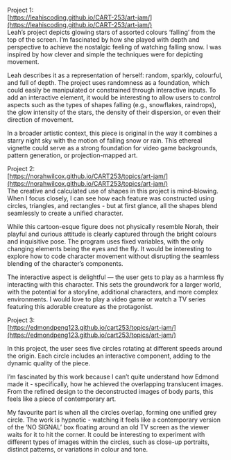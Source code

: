 

Project 1:   
[https://leahiscoding.github.io/CART-253/art-jam/](https://leahiscoding.github.io/CART-253/art-jam/)  
	Leah’s project depicts glowing stars of assorted colours ‘falling’ from the top of the screen. I’m fascinated by how she played with depth and perspective to achieve the nostalgic feeling of watching falling snow. I was inspired by how clever and simple the techniques were for depicting movement.

Leah describes it as a representation of herself: random, sparkly, colourful, and full of depth. The project uses randomness as a foundation, which could easily be manipulated or constrained through interactive inputs. To add an interactive element, it would be interesting to allow users to control aspects such as the types of shapes falling (e.g., snowflakes, raindrops), the glow intensity of the stars, the density of their dispersion, or even their direction of movement.

In a broader artistic context, this piece is original in the way it combines a starry night sky with the motion of falling snow or rain. This ethereal vignette could serve as a strong foundation for video game backgrounds, pattern generation, or projection-mapped art.

Project 2:   
[https://norahwilcox.github.io/CART253/topics/art-jam/](https://norahwilcox.github.io/CART253/topics/art-jam/)  
	The creative and calculated use of shapes in this project is mind-blowing. When I focus closely, I can see how each feature was constructed using circles, triangles, and rectangles \- but at first glance, all the shapes blend seamlessly to create a unified character.

While this cartoon-esque figure does not physically resemble Norah, their playful and curious attitude is clearly captured through the bright colours and inquisitive pose. The program uses fixed variables, with the only changing elements being the eyes and the fly. It would be interesting to explore how to code character movement without disrupting the seamless blending of the character’s components.

The interactive aspect is delightful — the user gets to play as a harmless fly interacting with this character. This sets the groundwork for a larger world, with the potential for a storyline, additional characters, and more complex environments. I would love to play a video game or watch a TV series featuring this adorable creature as the protagonist.

Project 3:   
[https://edmondpeng123.github.io/cart253/topics/art-jam/](https://edmondpeng123.github.io/cart253/topics/art-jam/)

In this project, the user sees five circles rotating at different speeds around the origin. Each circle includes an interactive component, adding to the dynamic quality of the piece.

I’m fascinated by this work because I can’t quite understand how Edmond made it \- specifically, how he achieved the overlapping translucent images. From the refined design to the deconstructed images of body parts, this feels like a piece of contemporary art.

My favourite part is when all the circles overlap, forming one unified grey circle. The work is hypnotic \- watching it feels like a contemporary version of the ‘NO SIGNAL’ box floating around an old TV screen as the viewer waits for it to hit the corner. It could be interesting to experiment with different types of images within the circles, such as close-up portraits, distinct patterns, or variations in colour and tone.

